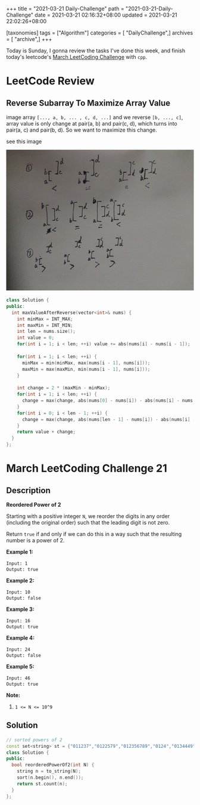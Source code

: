 +++
title = "2021-03-21 Daily-Challenge"
path = "2021-03-21-Daily-Challenge"
date = 2021-03-21 02:16:32+08:00
updated = 2021-03-21 22:02:26+08:00

[taxonomies]
tags = ["Algorithm"]
categories = [ "DailyChallenge",]
archives = [ "archive",]
+++

Today is Sunday, I gonna review the tasks I've done this week, and finish today's leetcode's [March LeetCoding Challenge](https://leetcode.com/explore/challenge/card/march-leetcoding-challenge-2021/590/week-3-march-15th-march-21st/3679/) with `cpp`.


<!-- more -->

# LeetCode Review

## Reverse Subarray To Maximize Array Value

image array `[..., a, b, ... , c, d, ...]` and we reverse `[b, ..., c]`, array value is only change at pair(a, b) and pair(c, d), which turns into pair(a, c) and pair(b, d). So we want to maximize this change.

see this image

![explanation](./img.jpg)

``` cpp
class Solution {
public:
  int maxValueAfterReverse(vector<int>& nums) {
    int minMax = INT_MAX;
    int maxMin = INT_MIN;
    int len = nums.size();
    int value = 0;
    for(int i = 1; i < len; ++i) value += abs(nums[i] - nums[i - 1]);
    
    for(int i = 1; i < len; ++i) {
      minMax = min(minMax, max(nums[i - 1], nums[i]));
      maxMin = max(maxMin, min(nums[i - 1], nums[i]));
    }
    
    int change = 2 * (maxMin - minMax);
    for(int i = 1; i < len; ++i) {
      change = max(change, abs(nums[0] - nums[i]) - abs(nums[i] - nums[i - 1]));
    }
    for(int i = 0; i < len - 1; ++i) {
      change = max(change, abs(nums[len - 1] - nums[i]) - abs(nums[i] - nums[i + 1]));
    }
    return value + change;
  }
};
```

# March LeetCoding Challenge 21

## Description

**Reordered Power of 2**

Starting with a positive integer `N`, we reorder the digits in any order (including the original order) such that the leading digit is not zero.

Return `true` if and only if we can do this in a way such that the resulting number is a power of 2.

 



**Example 1:**

```
Input: 1
Output: true
```

**Example 2:**

```
Input: 10
Output: false
```

**Example 3:**

```
Input: 16
Output: true
```

**Example 4:**

```
Input: 24
Output: false
```

**Example 5:**

```
Input: 46
Output: true
```

 

**Note:**

1. `1 <= N <= 10^9`

## Solution

``` cpp
// sorted powers of 2
const set<string> st = {"011237","0122579","012356789","0124","0134449","0145678","01466788","0248","0368888","0469","1","112234778","11266777","122446","125","128","1289","13468","16","2","224588","23","23334455","234455668","23678","256","35566","4","46","8"};
class Solution {
public:
  bool reorderedPowerOf2(int N) {
    string n = to_string(N);
    sort(n.begin(), n.end());
    return st.count(n);
  }
};
```
